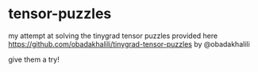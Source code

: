 # tensor-puzzles
my attempt at solving the tinygrad tensor puzzles provided here https://github.com/obadakhalili/tinygrad-tensor-puzzles by @obadakhalili

give them a try!
